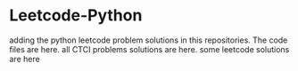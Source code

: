 # Leetcode-Python
adding the python leetcode problem solutions in this repositories. 
The code files are here.
all CTCI problems solutions are here.
some leetcode solutions are here


























































































































































































































































































































































































































































































